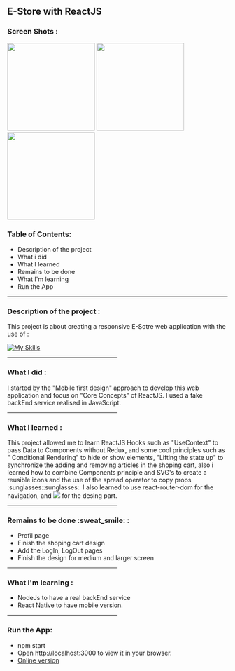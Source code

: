 <h2> E-Store with ReactJS </h2> 
<h3>Screen Shots :</h3>
<div>
<img  width="200" src="https://user-images.githubusercontent.com/96316074/170107450-cef212ac-98b5-47a3-b556-2ab9e39cb665.png"/> <img width="200" src="https://user-images.githubusercontent.com/96316074/170107463-9500fb4e-4314-4f12-a293-6bd184f747a7.png"/> <img width="200" src="https://user-images.githubusercontent.com/96316074/170107471-5211ff33-4cdc-4b95-9496-dc1828fb03bd.png"/>
</div>
<h3>Table of Contents: </h3>
<ul>
  <li>Description of the project </li>
  <li>What i did</li>
  <li>What I learned</li>
  <li>Remains to be done</li>
  <li>What I'm learning </li>
  <li>Run the App</li>
  </ul>
  
  <hr/>
  
  <h3>Description of the project :</h3>
  <p>This project is about creating a responsive E-Sotre web application with the use of :
  

[![My Skills](https://skills.thijs.gg/icons?i=git,js,react,tailwind&theme=light)](https://skills.thijs.gg) 
  <hr width="50%"/>
  
  <h3>What I did : </h3>
  I started by the "Mobile first design" approach to develop this web application and focus on "Core Concepts" of ReactJS. I used a fake backEnd service realised in JavaScript. 
  <br/>
  <hr width="50%"/>
  <h3>What I learned : </h3>
  This project allowed me to learn ReactJS Hooks such as "UseContext" to pass Data to Components without Redux, and some cool principles such as " Conditional Rendering" to hide or show elements, "Lifting the state up" to synchronize the adding and removing articles in the shoping cart, also i learned how to combine Components principle and SVG's to create a reusible icons and the use of the spread operator to copy props :sunglasses::sunglasses:. I also learned to use react-router-dom for the navigation, <span>and <img src="https://skills.thijs.gg/icons?i=figma,tailwind&theme=light"/> for the desing part.</span>
  
 <hr width="50%"/>
 <h3>Remains to be done :sweat_smile: : </h3>
 <ul>
  <li>
    Profil page 
  </li>
  <li>
    Finish the shoping cart design 
  </li>
  <li>
    Add the LogIn, LogOut pages
  </li>
  <li>
    Finish the design for medium and larger screen 
  </li>
  </ul>

<hr width="50%"/>
<h3>What I'm learning : </h3>
<ul>
  <li>
    NodeJs to have a real backEnd service
  </li>
  <li>
    React Native to have mobile version.
  </li>
  </ul>
<hr width="50%"/>
<h3>Run the App: </h3>
<ul>
  <li>
    npm start
  </li>
  <li>
    Open http://localhost:3000 to view it in your browser.
  </li>
  <li><a href="https://jugurthamoad.github.io/e_store">Online version</a></li>
  </ul>
 <br />

